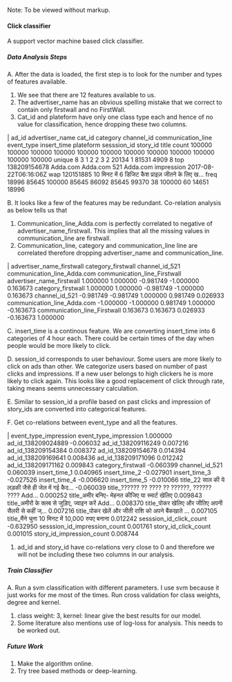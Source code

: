 Note: To be viewed without markup.

#### Click classifier 

A support vector machine based click classifier.

##### Data Analysis Steps

A. After the data is loaded, the first step is to look for the number and types of features available. 
   1.   We see that there are 12 features available to us. 
   2.  The advertiser_name has an obvious spelling mistake that we correct to contain only firstwall and no FirstWall.
   3. Cat_id and plateform have only one class type each and hence of no value for classification, hence dropping these two columns.

|               ad_id advertiser_name  cat_id  category channel_id communication_line  event_type           insert_time plateform sesssion_id   story_id                                              title
count         100000          100000  100000    100000     100000             100000      100000                100000    100000      100000     100000                                             100000
unique             8               3       1         2          2                  3           2                 20134         1       81531       4909                                                  8
top     138209154678        Adda.com          Adda.com        521           Adda.com  impression  2017-08-22T06:16:06Z       wap              120151885  10 मिनट में 6 डिजिट कैश प्राइज़ जीतने के लिए ख...
freq           18996           85645  100000     85645      86092              85645       99370                    38    100000          60      14651                                              18996


B. It looks like a few of the features may be redundant. Co-relation analysis as below tells us that 
   1.  Communication_line_Adda.com is perfectly correlated to negative of advertiser_name_firstwall. This implies that all the missing values in communication_line are firstwall.
   2. Communication_line, category and communication_line line are correlated therefore dropping advertiser_name and communication_line.

 
|                              advertiser_name_firstwall  category_firstwall  channel_id_521  communication_line_Adda.com  communication_line_Firstwall
advertiser_name_firstwall                      1.000000            1.000000       -0.981749                    -1.000000                      0.163673
category_firstwall                             1.000000            1.000000       -0.981749                    -1.000000                      0.163673
channel_id_521                                -0.981749           -0.981749        1.000000                     0.981749                      0.026933
communication_line_Adda.com                   -1.000000           -1.000000        0.981749                     1.000000                     -0.163673
communication_line_Firstwall                   0.163673            0.163673        0.026933                    -0.163673                      1.000000

C. insert_time is a continous feature. We are converting insert_time into 6 categories of 4 hour each. There could be certain times of the day when people would be more likely to click. 
 
D. session_id corresponds to user behaviour. Some users are more likely to click on ads than other. We categorize users based on number of past clicks and impressions. If a new user belongs to high clickers he is more likely to click again. This looks like a good replacement of click through rate, taking means seems unnecessary calculation.

E. Similar to session_id a profile based on past clicks and impression of story_ids are converted into categorical features. 

F. Get co-relations between event_type and all the features.

|                                                   event_type_impression
event_type_impression                                            1.000000
ad_id_138209024889                                              -0.006032
ad_id_138209116249                                               0.007216
ad_id_138209154384                                               0.008372
ad_id_138209154678                                               0.014394
ad_id_138209169641                                               0.008436
ad_id_138209171096                                               0.012242
ad_id_138209171162                                               0.009843
category_firstwall                                              -0.060399
channel_id_521                                                   0.060039
insert_time_1                                                    0.040965
insert_time_2                                                   -0.027901
insert_time_3                                                   -0.027526
insert_time_4                                                   -0.006620
insert_time_5                                                   -0.010066
title_22 साल की ये लड़की जैसे ही जेल में गई कैद...              -0.060039
title_?????? ?? ???? ?? ??????, ?????? ???? Add...               0.000252
title_अमीर बनिए- मेहनत कीजिए या स्मार्ट खेलिए                    0.009843
title_अमीरों के क्लब से जुड़िए, ज्वाइन करें Add...               0.008370
title_पोकर खेलिए और जीतिए अपनी सैलरी से कहीं ज्...               0.007216
title_पोकर खेलें और जीती राशि को अपने बैंकखाते ...               0.007105
title_मैंने चुना 10 मिनट में 10,000 रुपए बनाना                   0.012242
sesssion_id_click_count                                         -0.632950
sesssion_id_impression_count                                     0.001761
story_id_click_count                                             0.001015
story_id_impression_count                                        0.008744

   1. ad_id and story_id have co-relations very close to 0 and therefore we will not be including these two columns in our analysis.

##### Train Classifier

A. Run a svm classification with different parameters. I use svm because it just works for me most of the times. Run cross validation for class weights, degree and kernel. 
   1. class weight: 3, kernel: linear give the best results for our model.
   2. Some literature also mentions use of log-loss for analysis. This needs to be worked out. 

##### Future Work
   1. Make the algorithm online.
   2. Try tree based methods or deep-learning.
